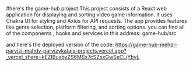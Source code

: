 #here's the game-hub project
This project consists of a React web application for displaying and sorting video game information.
 It uses Chakra UI for styling and Axios for API requests. The app provides features like genre selection, platform filtering, and sorting options.
you can find all of the components , hooks and services in this address:
game-hub/src


and here's the deployed version of the code:
https://game-hub-mehdi-parvizi-mahdy-parvizykatajs-projects.vercel.app?_vercel_share=kEZIBuxbyZS6MSx7cSZxxGwSeCLjYbvL
